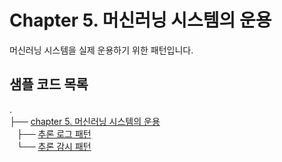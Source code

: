 # Chapter 5. 머신러닝 시스템의 운용

머신러닝 시스템을 실제 운용하기 위한 패턴입니다.

## 샘플 코드 목록

.</br>
├── [chapter 5. 머신러닝 시스템의 운용](./)</br>
   ├── [추론 로그 패턴](./prediction_log_pattern)</br>
   └── [추론 감시 패턴](./prediction_monitoring_pattern)</br>
